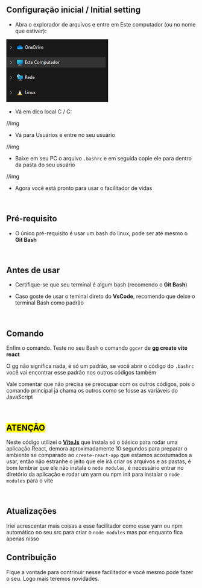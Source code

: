 ## Configuração inicial / Initial setting 

* Abra o explorador de arquivos e entre em Este computador (ou no nome que estiver): 
 
<img src="images/estecomputador.png" alt="Este computador" >

* Vá em dico local C / C:

//img

* Vá para Usuários e entre no seu usuário

//img

* Baixe em seu PC o arquivo <code>.bashrc</code> e em seguida copie ele para dentro da pasta do seu usuário

//img

* Agora você está pronto para usar o facilitador de vidas 

<br>

## Pré-requisito 

* O único pré-requisito é usar um bash do linux, pode ser até mesmo o <strong>Git Bash</strong>
<br>

## Antes de usar

* Certifique-se que seu terminal é algum bash (recomendo o <strong>Git Bash</strong>)

* Caso goste de usar o teminal direto do <strong>VsCode</strong>, recomendo que deixe o terminal Bash como padrão 

<br>

## Comando

<p>Enfim o comando. Teste no seu Bash o comando <code>ggcvr</code> de <strong>gg create vite react</strong></p>
<p>O gg não significa nada, é só um padrão, se você abrir o código do <code>.bashrc</code> você vai encontrar esse padrão nos outros códigos também</p>
<p>Vale comentar que não precisa se preocupar com os outros códigos, pois o comando principal já chama os outros como se fosse as variáveis do JavaScript</p>
<br>

## <mark>ATENÇÃO<mark>

<p>Neste código utilizei o <a href="https://vitejs.dev"><strong>ViteJs</strong></a> que instala só o básico para rodar uma aplicação React, 
demora aproximadamente 10 segundos para preparar o ambiente se comparado ao <code>create-react-app</code> que estamos acostumados a usar, então não estranhe o jeito que ele
irá criar os arquivos e as pastas, é bom lembrar que ele não instala o <code>node modules</code>, é necessário entrar no diretório da aplicação e rodar um yarn ou npm init para instalar o <code>node modules</code> para o vite</p>
 
 <br>
 
 ## Atualizações
 
<p>Iriei acrescentar mais coisas a esse facilitador como esse yarn ou npm automático no seu src para criar o <code>node modules</code> mas por enquanto fica apenas nisso</p>
 
 ## Contribuição
 
 <p>Fique a vontade para contrinuir nesse facilitador e você mesmo pode fazer o seu. Logo mais teremos novidades.</p>
